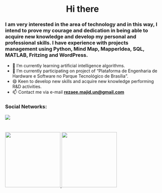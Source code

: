 
<!--
**majid-rezae/majid-rezae** is a ✨ _special_ ✨ repository because its `README.md` (this file) appears on your GitHub profile.

Here are some ideas to get you started:

- 🔭 I’m currently working on ...
- 🌱 I’m currently learning ...
- 👯 I’m looking to collaborate on ...
- 🤔 I’m looking for help with ...
- 💬 Ask me about ...
- 📫 How to reach me: ...
- 😄 Pronouns: ...
- ⚡ Fun fact: ...
-->
<h1 align="center">Hi there</h1>
<h3 align="left">I am very interested in the area of technology and in this way, I intend to prove my courage and dedication in being able to acquire new knowledge and develop my personal and professional skills. I have experience with projects management using Python, Mind Map, MapperIdea, SQL, MATLAB, Fritzing and WordPress.</h3>

- 🌱 I’m currently learning artificial intelligence algorithms.
- 🔭 I’m currently participating on project of “Plataforma de Engenharia de Hardware e Software no Parque Tecnológico de Brasília”.
- 😄 Keen to develop new skills and acquire new knowledge performing R&D activities.
- 📫 Contact me via e-mail **rezaee.majid.un@gmail.com** 

<h3 align="left">Social Networks:</h3>
 <a href="https://www.linkedin.com/in/s-majid-rezaee-416537219/" target="_blank"><img src="https://img.shields.io/badge/-LinkedIn-%230077B5?style=for-the-badge&logo=linkedin&logoColor=white" target="_blank"></a>  

<h3 align="left"></h3>
<div>
 <div style="display: inline_block"><br>
 <a href="https://github.com/majid-rezae">
  <img height="180em" src="https://github-readme-stats.vercel.app/api?username=majid-rezae&show_icons=true&theme=react&include_all_commits=true&count_private=true"/>
 <img height="180em" src="https://github-readme-stats.vercel.app/api/top-langs/?username=majid-rezae&layout=compact&langs_count=7&theme=dark"/>
</div>

  
